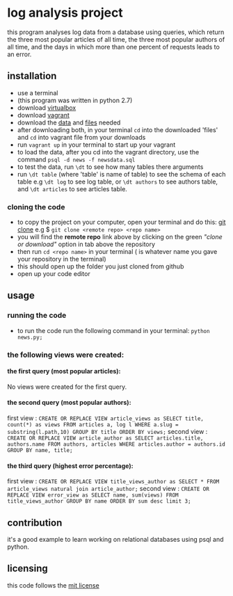# log analysis project
this program analyses log data from a database using queries, which return the three most popular articles of all time, the three most popular authors of all time, and the days in which more than one percent of requests leads to an error.

## installation
* use a terminal
* (this program was written in python 2.7)
* download [virtualbox](https://www.virtualbox.org/wiki/Download_Old_Builds_5_1)
* download [vagrant](https://www.vagrantup.com/)
* download the [data](https://github.com/udacity/fullstack-nanodegree-vm) and [files](https://github.com/udacity/fullstack-nanodegree-vm) needed
* after downloading both, in your terminal `cd` into the downloaded 'files' and `cd` into vagrant file from your downloads
* run `vagrant up` in your terminal to start up your vagrant
* to load the data, after you cd into the vagrant directory, use the command `psql -d news -f newsdata.sql`
* to test the data, run `\dt` to see how many tables there arguments
* run `\dt table` (where 'table' is name of table) to see the schema of each table e.g `\dt log` to see log table, or `\dt authors` to see authors table, and `\dt articles` to see articles table.

### cloning the code
* to copy the project on your computer, open your terminal and do this: [git clone](https://github.com/afope/logproject.git) e.g $ `git clone <remote repo> <repo name>`
* you will find the **remote repo** link above by clicking on the green *"clone or download"* option in tab above the repository
* then run `cd <repo name>` in your terminal (*<repo name>* is whatever name you gave your repository in the terminal)
* this should open up the folder you just cloned from github
* open up your code editor


## usage
### running the code
* to run the code run the following command in your terminal: `python news.py;`

### the following views were created:
#### the first query (most popular articles):
No views were created for the first query.

#### the second query (most popular authors):
first view : `CREATE OR REPLACE VIEW article_views as SELECT title, count(*) as views FROM articles a, log l WHERE a.slug = substring(l.path,10) GROUP BY title ORDER BY views;`
second view : `CREATE OR REPLACE VIEW article_author as SELECT articles.title, authors.name FROM authors, articles WHERE articles.author = authors.id GROUP BY name, title;`

#### the third query (highest error percentage):
first view : `CREATE OR REPLACE VIEW title_views_author as SELECT * FROM article_views natural join article_author;`
second view : `CREATE OR REPLACE VIEW error_view as SELECT name, sum(views) FROM title_views_author GROUP BY name ORDER BY sum desc limit 3;`


## contribution
it's a good example to learn working on relational databases using psql and python.

## licensing
this code follows the [mit license](https://github.com/angular/angular.js/blob/master/LICENSE)
